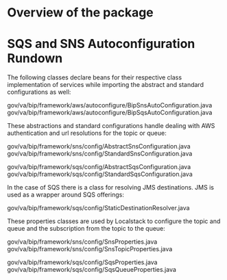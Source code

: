 # Overview of the package

# SQS and SNS Autoconfiguration Rundown

The following classes declare beans for their respective class implementation of services while importing the abstract and standard configurations as well:

gov/va/bip/framework/aws/autoconfigure/BipSnsAutoConfiguration.java
gov/va/bip/framework/aws/autoconfigure/BipSqsAutoConfiguration.java

These abstractions and standard configurations handle dealing with AWS authentication and url resolutions for the topic or queue:

gov/va/bip/framework/sns/config/AbstractSnsConfiguration.java
gov/va/bip/framework/sns/config/StandardSnsConfiguration.java

gov/va/bip/framework/sqs/config/AbstractSqsConfiguration.java
gov/va/bip/framework/sqs/config/StandardSqsConfiguration.java

In the case of SQS there is a class for resolving JMS destinations. JMS is used as a wrapper around SQS offerings:

gov/va/bip/framework/sqs/config/StaticDestinationResolver.java

These properties classes are used by Localstack to configure the topic and queue and the subscription from the topic to the queue:

gov/va/bip/framework/sns/config/SnsProperties.java
gov/va/bip/framework/sns/config/SnsTopicProperties.java

gov/va/bip/framework/sqs/config/SqsProperties.java
gov/va/bip/framework/sqs/config/SqsQueueProperties.java
